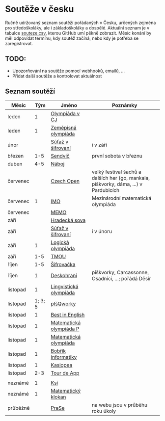 # Soutěže v česku
Ručně udržovaný seznam soutěží pořádaných v Česku, určených zejména pro středoškoláky, ale i základoškoláky a dospělé. Aktuální seznam je v tabulce [souteze.csv](souteze.csv), kterou GitHub umí pěkně zobrazit. Měsíc konání by měl odpovídat termínu, kdy soutěž začíná, nebo kdy je potřeba se zaregistrovat.
## TODO:
- Upozorňování na soutěže pomocí webhooků, emailů, ...
- Přidat další soutěže a kontrolovat aktuálnost
## Seznam soutěží
|Měsíc|Tým|Jméno|Poznámky|
|---|---|---|---|
|leden|1|[Olympiáda v ČJ]()||
|leden|1|[Zeměpisná olympiáda](https://www.zemepisnaolympiada.cz/)||
|únor||[Súťaž v šifrovaní](https://susi.trojsten.sk/)|i v září|
|březen|1-5|[Sendvič](https://www.hrasendvic.cz/)|první sobota v březnu|
|duben|4-5|[Náboj](https://math.naboj.org/cz/cs/)||
|červenec||[Czech Open](https://www.czechopen.net/)|velký festival šachů a dalších her (go, mankala, piškvorky, dáma, ...) v Pardubicích|
|červenec|1|[IMO](https://www.imo-official.org/)|Mezinárodní matematická olympiáda|
|červenec||[MEMO](https://memo-official.org/MEMO/)||
|září||[Hradecká sova](https://hksova2.gipix.net/)||
|září||[Súťaž v šifrovaní](https://susi.trojsten.sk/)|i v únoru|
|září|1|[Logická olympiáda](https://logickaolympiada.cz/)||
|září|1-5|[TMOU](https://www.tmou.cz/)||
|říjen|1-5|[Šifrovačka](https://beneficni.sifrovacky.cz/)||
|říjen|1|[Deskohraní](http://deskohrani.cz/)|piškvorky, Carcassonne, Osadníci, ...; pořádá Děsír|
|listopad|1|[Lingvistická olympiáda](https://www.lingol.cz/)||
|listopad|1; 3; 5|[pIšQworky](https://pisqworky.cz/)||
|listopad|1|[Best in English](https://bestinenglish.org/)||
|listopad|1|[Matematická olympiáda P](https://mo.mff.cuni.cz/p/)||
|listopad|1|[Matematická olympiáda](https://www.matematickaolympiada.cz/mo-pro-ss/)||
|listopad|1|[Bobřík informatiky](https://www.ibobr.cz/)||
|listopad|1|[Kasiopea](https://kasiopea.matfyz.cz/)||
|listopad|2-3|[Tour de App](https://tourdeapp.cz/,)||
|||[]()||
|neznámé|1|[Ksí](https://ksi.fi.muni.cz/)||
|neznámé|1|[Matematický klokan](http://www.matematickyklokan.net)||
|průběžně||[PraSe](https://prase.cz/commentary/aktualni.php)|na webu jsou v průběhu roku úkoly|
